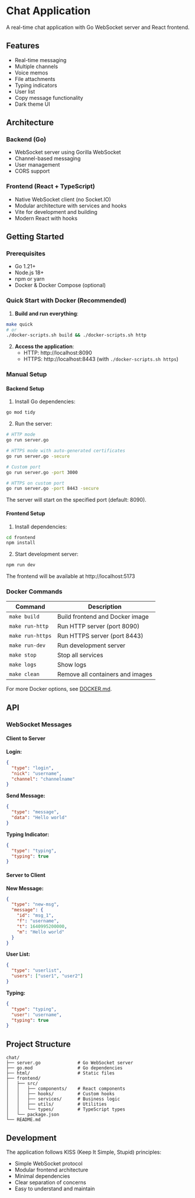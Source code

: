 # Chat Application

A real-time chat application with Go WebSocket server and React frontend.

## Features

- Real-time messaging
- Multiple channels
- Voice memos
- File attachments
- Typing indicators
- User list
- Copy message functionality
- Dark theme UI

## Architecture

### Backend (Go)
- WebSocket server using Gorilla WebSocket
- Channel-based messaging
- User management
- CORS support

### Frontend (React + TypeScript)
- Native WebSocket client (no Socket.IO)
- Modular architecture with services and hooks
- Vite for development and building
- Modern React with hooks

## Getting Started

### Prerequisites
- Go 1.21+
- Node.js 18+
- npm or yarn
- Docker & Docker Compose (optional)

### Quick Start with Docker (Recommended)

1. **Build and run everything**:
```bash
make quick
# or
./docker-scripts.sh build && ./docker-scripts.sh http
```

2. **Access the application**:
   - HTTP: http://localhost:8090
   - HTTPS: http://localhost:8443 (with `./docker-scripts.sh https`)

### Manual Setup

#### Backend Setup

1. Install Go dependencies:
```bash
go mod tidy
```

2. Run the server:
```bash
# HTTP mode
go run server.go

# HTTPS mode with auto-generated certificates
go run server.go -secure

# Custom port
go run server.go -port 3000

# HTTPS on custom port
go run server.go -port 8443 -secure
```

The server will start on the specified port (default: 8090).

#### Frontend Setup

1. Install dependencies:
```bash
cd frontend
npm install
```

2. Start development server:
```bash
npm run dev
```

The frontend will be available at http://localhost:5173

### Docker Commands

| Command | Description |
|---------|-------------|
| `make build` | Build frontend and Docker image |
| `make run-http` | Run HTTP server (port 8090) |
| `make run-https` | Run HTTPS server (port 8443) |
| `make run-dev` | Run development server |
| `make stop` | Stop all services |
| `make logs` | Show logs |
| `make clean` | Remove all containers and images |

For more Docker options, see [DOCKER.md](DOCKER.md).

## API

### WebSocket Messages

#### Client to Server

**Login:**
```json
{
  "type": "login",
  "nick": "username",
  "channel": "channelname"
}
```

**Send Message:**
```json
{
  "type": "message",
  "data": "Hello world"
}
```

**Typing Indicator:**
```json
{
  "type": "typing",
  "typing": true
}
```

#### Server to Client

**New Message:**
```json
{
  "type": "new-msg",
  "message": {
    "id": "msg_1",
    "f": "username",
    "t": 1640995200000,
    "m": "Hello world"
  }
}
```

**User List:**
```json
{
  "type": "userlist",
  "users": ["user1", "user2"]
}
```

**Typing:**
```json
{
  "type": "typing",
  "user": "username",
  "typing": true
}
```

## Project Structure

```
chat/
├── server.go              # Go WebSocket server
├── go.mod                 # Go dependencies
├── html/                  # Static files
├── frontend/
│   ├── src/
│   │   ├── components/    # React components
│   │   ├── hooks/         # Custom hooks
│   │   ├── services/      # Business logic
│   │   ├── utils/         # Utilities
│   │   └── types/         # TypeScript types
│   └── package.json
└── README.md
```

## Development

The application follows KISS (Keep It Simple, Stupid) principles:

- Simple WebSocket protocol
- Modular frontend architecture
- Minimal dependencies
- Clear separation of concerns
- Easy to understand and maintain